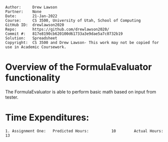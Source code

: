 ```
Author:     Drew Lawson
Partner:    None
Date:       21-Jan-2022
Course:     CS 3500, University of Utah, School of Computing
GitHub ID:  drewlawson2020
Repo:       https://github.com/drewlawson2020/
Commit #:   817e8190cb620100d61733a3e9dae5a7c0732b19
Solution:   Spreadsheet
Copyright:  CS 3500 and Drew Lawson- This work may not be copied for use in Academic Coursework.
```

# Overview of the FormulaEvaluator functionality

The FormulaEvaluator is able to perform basic math based on input from tester.

# Time Expenditures:

    1. Assignment One:   Predicted Hours:          10        Actual Hours:       13
